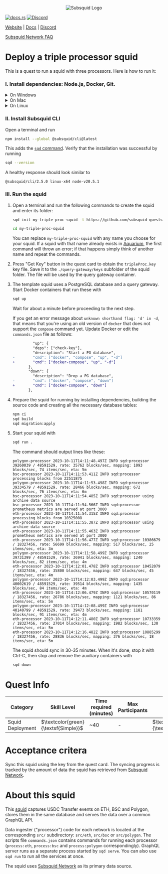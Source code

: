 <p align="center">
<picture>
    <source srcset="https://uploads-ssl.webflow.com/63b5a9958fccedcf67d716ac/64662df3a5a568fd99e3600c_Squid_Pose_1_White-transparent-slim%201.png" media="(prefers-color-scheme: dark)">
    <img src="https://uploads-ssl.webflow.com/63b5a9958fccedcf67d716ac/64662df3a5a568fd99e3600c_Squid_Pose_1_White-transparent-slim%201.png" alt="Subsquid Logo">
</picture>
</p>

[![docs.rs](https://docs.rs/leptos/badge.svg)](https://docs.subsquid.io/)
[![Discord](https://img.shields.io/discord/1031524867910148188?color=%237289DA&label=discord)](https://discord.gg/subsquid)

[Website](https://subsquid.io) | [Docs](https://docs.subsquid.io/) | [Discord](https://discord.gg/subsquid)

[Subsquid Network FAQ](https://docs.subsquid.io/subsquid-network/)

# Deploy a triple processor squid

This is a quest to run a squid with three processors. Here is how to run it:

### I. Install dependencies: Node.js, Docker, Git.

<details>
<summary>On Windows</summary>

1. Enable [Hyper-V](https://learn.microsoft.com/en-us/virtualization/hyper-v-on-windows/quick-start/enable-hyper-v).
2. Install [Docker for Windows](https://docs.docker.com/desktop/install/windows-install/).
3. Install NodeJS LTS using the [official installer](https://nodejs.org/en/download).
4. Install [Git for Windows](https://git-scm.com/download/win).

In all installs it is OK to leave all the options at their default values. You will need a terminal to complete this tutorial - [WSL](https://learn.microsoft.com/en-us/windows/wsl/install) bash is the preferred option.

</details>
<details>
<summary>On Mac</summary>

1. Install [Docker for Mac](https://docs.docker.com/desktop/install/mac-install/).
2. Install Git using the [installer](https://sourceforge.net/projects/git-osx-installer/) or by [other means](https://git-scm.com/download/mac).
3. Install NodeJS LTS using the [official installer](https://nodejs.org/en/download).

We recommend configuring NodeJS to install global packages to a folder owned by an unprivileged account. Create the folder by running

```bash
mkdir ~/global-node-packages
```

then configure NodeJS to use it

```bash
npm config set prefix ~/global-node-packages
```

Make sure that the folder `~/global-node-packages/bin` is in `PATH`. That allows running globally installed NodeJS executables from any terminal. Here is a one-liner that detects your shell and takes care of setting `PATH`:

```
CURSHELL=`ps -hp $$ | awk '{print $5}'`; case `basename $CURSHELL` in 'bash') DEST="$HOME/.bash_profile";; 'zsh') DEST="$HOME/.zshenv";; esac; echo 'export PATH="${HOME}/global-node-packages/bin:$PATH"' >> "$DEST"
```

Alternatively you can add the following line to `~/.zshenv` (if you are using zsh) or `~/.bash_profile` (if you are using bash) manually:

```
export PATH="${HOME}/global-node-packages/bin:$PATH"
```

Re-open the terminal to apply the changes.

</details>
<details>
<summary>On Linux</summary>

Install [NodeJS (v16 or newer)](https://nodejs.org/en/download/package-manager), Git and Docker using your distro's package manager.

We recommend configuring NodeJS to install global packages to a folder owned by an unprivileged account. Create the folder by running

```bash
mkdir ~/global-node-packages
```

then configure NodeJS to use it

```bash
npm config set prefix ~/global-node-packages
```

Make sure that any executables globally installed by NodeJS are in `PATH`. That allows running them from any terminal. Open the `~/.bashrc` file in a text editor and add the following line at the end:

```
export PATH="${HOME}/global-node-packages/bin:$PATH"
```

Re-open the terminal to apply the changes.

</details>

### II. Install Subsquid CLI

Open a terminal and run

```bash
npm install --global @subsquid/cli@latest
```

This adds the [`sqd` command](/squid-cli). Verify that the installation was successful by running

```bash
sqd --version
```

A healthy response should look similar to

```
@subsquid/cli/2.5.0 linux-x64 node-v20.5.1
```

### III. Run the squid

1. Open a terminal and run the following commands to create the squid and enter its folder:

   ```bash
   sqd init my-triple-proc-squid -t https://github.com/subsquid-quests/triple-chain-squid
   ```

   ```bash
   cd my-triple-proc-squid
   ```

   You can replace `my-triple-proc-squid` with any name you choose for your squid. If a squid with that name already exists in [Aquarium](https://docs.subsquid.io/deploy-squid/), the first command will throw an error; if that happens simply think of another name and repeat the commands.

2. Press "Get Key" button in the quest card to obtain the `tripleProc.key` key file. Save it to the `./query-gateway/keys` subfolder of the squid folder. The file will be used by the query gateway container.

3. The template squid uses a PostgreSQL database and a query gateway. Start Docker containers that run these with

   ```bash
   sqd up
   ```

   Wait for about a minute before proceeding to the next step.

   If you get an error message about `unknown shorthand flag: 'd' in -d`, that means that you're using an old version of `docker` that does not support the `compose` command yet. Update Docker or edit the `commands.json` file as follows:

   ```diff
            "up": {
            "deps": ["check-key"],
            "description": "Start a PG database",
   -        "cmd": ["docker", "compose", "up", "-d"]
   +        "cmd": ["docker-compose", "up", "-d"]
          },
          "down": {
            "description": "Drop a PG database",
   -        "cmd": ["docker", "compose", "down"]
   +        "cmd": ["docker-compose", "down"]
          },
   ```

4. Prepare the squid for running by installing dependencies, building the source code and creating all the necessary database tables:
   ```bash
   npm ci
   sqd build
   sqd migration:apply
   ```
5. Start your squid with
   ```bash
   sqd run .
   ```
   The command should output lines like these:
   ```
   polygon-processor 2023-10-11T14:11:48.497Z INFO sqd:processor 39260039 / 48591529, rate: 35762 blocks/sec, mapping: 1093 blocks/sec, 74 items/sec, eta: 5m
   bsc-processor 2023-10-11T14:11:53.411Z INFO sqd:processor processing blocks from 22511875
   polygon-processor 2023-10-11T14:11:53.498Z INFO sqd:processor 39334579 / 48591529, rate: 28466 blocks/sec, mapping: 672 blocks/sec, 76 items/sec, eta: 6m
   bsc-processor 2023-10-11T14:11:54.485Z INFO sqd:processor using archive data source
   bsc-processor 2023-10-11T14:11:54.566Z INFO sqd:processor prometheus metrics are served at port 3000
   eth-processor 2023-10-11T14:11:54.315Z INFO sqd:processor processing blocks from 10325008
   eth-processor 2023-10-11T14:11:55.387Z INFO sqd:processor using archive data source
   eth-processor 2023-10-11T14:11:55.463Z INFO sqd:processor prometheus metrics are served at port 3000
   eth-processor 2023-10-11T14:11:56.477Z INFO sqd:processor 10386679 / 18327456, rate: 56699 blocks/sec, mapping: 517 blocks/sec, 25 items/sec, eta: 3m
   polygon-processor 2023-10-11T14:11:58.499Z INFO sqd:processor 39731399 / 48591529, rate: 36941 blocks/sec, mapping: 1240 blocks/sec, 82 items/sec, eta: 4m
   eth-processor 2023-10-11T14:12:01.478Z INFO sqd:processor 10452079 / 18327456, rate: 35800 blocks/sec, mapping: 647 blocks/sec, 45 items/sec, eta: 4m
   polygon-processor 2023-10-11T14:12:03.499Z INFO sqd:processor 40002619 / 48591529, rate: 39514 blocks/sec, mapping: 1435 blocks/sec, 84 items/sec, eta: 4m
   eth-processor 2023-10-11T14:12:06.479Z INFO sqd:processor 10570119 / 18327456, rate: 26786 blocks/sec, mapping: 1121 blocks/sec, 86 items/sec, eta: 5m
   polygon-processor 2023-10-11T14:12:08.499Z INFO sqd:processor 40140799 / 48591529, rate: 39473 blocks/sec, mapping: 1181 blocks/sec, 91 items/sec, eta: 4m
   eth-processor 2023-10-11T14:12:11.480Z INFO sqd:processor 10733359 / 18327456, rate: 27014 blocks/sec, mapping: 1982 blocks/sec, 130 items/sec, eta: 5m
   eth-processor 2023-10-11T14:12:16.482Z INFO sqd:processor 10885299 / 18327456, rate: 28836 blocks/sec, mapping: 376 blocks/sec, 18 items/sec, eta: 5m
   ```
   The squid should sync in 30-35 minutes. When it's done, stop it with Ctrl-C, then stop and remove the auxiliary containers with
   ```bash
   sqd down
   ```

# Quest Info

| Category         | Skill Level                          | Time required (minutes) | Max Participants | Reward                              | Status |
| ---------------- | ------------------------------------ | ----------------------- | ---------------- | ----------------------------------- | ------ |
| Squid Deployment | $\textcolor{green}{\textsf{Simple}}$ | ~40                     | -                | $\textcolor{red}{\textsf{750tSQD}}$ | open   |

# Acceptance critera

Sync this squid using the key from the quest card. The syncing progress is tracked by the amount of data the squid has retrieved from [Subsquid Network](https://docs.subsquid.io/subsquid-network).

# About this squid

This [squid](https://docs.subsquid.io/) captures USDC Transfer events on ETH, BSC and Polygon, stores them in the same database and serves the data over a common GraphQL API.

Data ingester ("processor") code for each network is located at the corresponding `src/` subdirectory: `src/eth`, `src/bsc` or `src/polygon`. The scripts file `commands.json` contains commands for running each processor (`process:eth`, `process:bsc` and `process:polygon` correspondingly). GraphQL server runs as a separate process started by `sqd serve`. You can also use `sqd run` to run all the services at once.

The squid uses [Subsquid Network](https://docs.subsquid.io/subsquid-network) as its primary data source.
